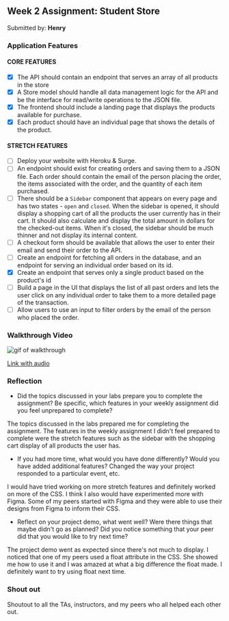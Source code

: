
## Week 2 Assignment: Student Store

Submitted by: **Henry**

### Application Features

#### CORE FEATURES

- [X] The API should contain an endpoint that serves an array of all products in the store
- [X] A Store model should handle all data management logic for the API and be the interface for read/write operations to the JSON file.
- [X] The frontend should include a landing page that displays the products available for purchase.
- [X] Each product should have an individual page that shows the details of the product.

#### STRETCH FEATURES

- [ ] Deploy your website with Heroku & Surge. 
- [ ] An endpoint should exist for creating orders and saving them to a JSON file. Each order should contain the email of the person placing the order, the items associated with the order, and the quantity of each item purchased.
- [ ] There should be a `Sidebar` component that appears on every page and has two states - `open` and `closed`. When the sidebar is opened, it should display a shopping cart of all the products the user currently has in their cart. It should also calculate and display the total amount in dollars for the checked-out items. When it's closed, the sidebar should be much thinner and not display its internal content.
- [ ] A checkout form should be available that allows the user to enter their email and send their order to the API.
- [ ] Create an endpoint for fetching all orders in the database, and an endpoint for serving an individual order based on its id.
- [X] Create an endpoint that serves only a single product based on the product's id
- [ ] Build a page in the UI that displays the list of all past orders and lets the user click on any individual order to take them to a more detailed page of the transaction.
- [ ] Allow users to use an input to filter orders by the email of the person who placed the order.

### Walkthrough Video
![gif of walkthrough](https://cdn.loom.com/sessions/thumbnails/d17511ed510446c9ab573c31a781a9c0-with-play.gif)

[Link with audio](https://www.loom.com/share/d17511ed510446c9ab573c31a781a9c0)

### Reflection

* Did the topics discussed in your labs prepare you to complete the assignment? Be specific, which features in your weekly assignment did you feel unprepared to complete?

The topics discussed in the labs prepared me for completing the assignment. The features in the weekly assignment I didn't feel prepared to complete were the stretch features such as the sidebar with the shopping cart display of all products the user has. 

* If you had more time, what would you have done differently? Would you have added additional features? Changed the way your project responded to a particular event, etc.
  
I would have tried working on more stretch features and definitely worked on more of the CSS. I think I also would have experimented more with Figma. Some of my peers started with Figma and they were able to use their designs from Figma to inform their CSS.

* Reflect on your project demo, what went well? Were there things that maybe didn't go as planned? Did you notice something that your peer did that you would like to try next time?

The project demo went as expected since there's not much to display. I noticed that one of my peers used a float attribute in the CSS. She showed me how to use it and I was amazed at what a big difference the float made. I definitely want to try using float next time. 


### Shout out

Shoutout to all the TAs, instructors, and my peers who all helped each other out.
